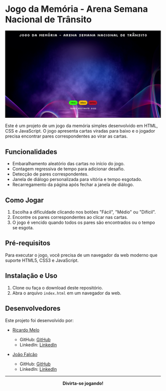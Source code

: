 # Jogo da Memória - Arena Semana Nacional de Trânsito


<p align="center">
  <img src="jogomemoria.jpg" alt="Screenshot do Jogo da Memória">
</p>

Este é um projeto de um jogo da memória simples desenvolvido em HTML, CSS e JavaScript. O jogo apresenta cartas viradas para baixo e o jogador precisa encontrar pares correspondentes ao virar as cartas.

## Funcionalidades

- Embaralhamento aleatório das cartas no início do jogo.
- Contagem regressiva de tempo para adicionar desafio.
- Detecção de pares correspondentes.
- Janela de diálogo personalizada para vitória e tempo esgotado.
- Recarregamento da página após fechar a janela de diálogo.

## Como Jogar

1. Escolha a dificuldade clicando nos botões "Fácil", "Médio" ou "Difícil".
2. Encontre os pares correspondentes ao clicar nas cartas.
3. O jogo é vencido quando todos os pares são encontrados ou o tempo se esgota.

## Pré-requisitos

Para executar o jogo, você precisa de um navegador da web moderno que suporte HTML5, CSS3 e JavaScript.

## Instalação e Uso

1. Clone ou faça o download deste repositório.
2. Abra o arquivo `index.html` em um navegador da web.

## Desenvolvedores

Este projeto foi desenvolvido por:

- [Ricardo Melo](https://github.com/ricardojs122)
  - GitHub: [GitHub](https://github.com/ricardojs122)
  - LinkedIn: [LinkedIn](https://www.linkedin.com/in/ricardojs--/)

- [João Falcão](https://github.com/camalejao)
  - GitHub: [GitHub](https://github.com/camalejao)
  - LinkedIn: [LinkedIn](https://www.linkedin.com/in/joaovictorfalcao/)
---

<p align="center">
  <strong>Divirta-se jogando!</strong>
</p>
